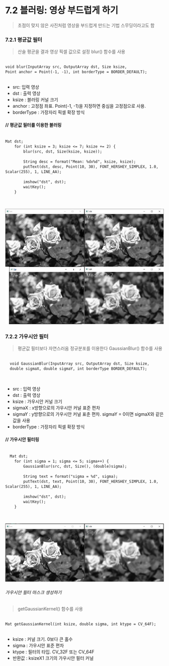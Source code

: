 7.2 블러링: 영상 부드럽게 하기
======================
> 초점이 맞지 않은 사진처럼 영상을 부드럽게 만드는 기법
> 스무딩이라고도 함

### 7.2.1 평균값 필터
> 산술 평균을 결과 영상 픽셀 값으로 설정
> blur() 함수를 사용
<pre>
<code>
void blur(InputArray src, OutputArray dst, Size ksize,
Point anchor = Point(-1, -1), int borderType = BORDER_DEFAULT);
</code>
</pre>
* src: 입력 영상
* dst : 출력 영상
* ksize : 블러링 커널 크기
* anchor : 고정점 좌표. Point(-1, -1)을 지정하면 중심을 고정점으로 사용.
* borderType : 가장자리 픽셀 확장 방식

#### // 평균값 필터를 이용한 블러링
<pre>
<code>
Mat dst;
	for (int ksize = 3; ksize <= 7; ksize += 2) {
		blur(src, dst, Size(ksize, ksize));

		String desc = format("Mean: %dx%d", ksize, ksize);
		putText(dst, desc, Point(10, 30), FONT_HERSHEY_SIMPLEX, 1.0, Scalar(255), 1, LINE_AA);

		imshow("dst", dst);
		waitKey();
	}
  </code>
  </pre>
  ![Alt text](https://github.com/kvmii/opencv/blob/main/filter/mean%20filter.png?raw=true)

  ### 7.2.2 가우시안 필터
  > 평균값 필터보다 자연스러움
  > 정규분포를 이용한다
  > GaussianBlur() 함수를 사용
  <pre>
  <code>
  void GaussianBlur(InputArray src, OutputArray dst, Size ksize,
  double sigmaX, double sigmaY, int borderType BORDER_DEFAULT);
  </code>
  </pre>
  * src : 입력 영상
  * dst : 출력 영상
  * ksize : 가우시안 커널 크기
  * sigmaX : x방향으로의 가우시안 커널 표준 편차
  * sigmaY : y방향으로의 가우시안 커널 표춘 편차. sigmaY = 0이면 sigmaX와 같은 값을 사용
  * borderType : 가장자리 픽셀 확장 방식

  #### // 가우시안 필터링
  <pre>
  <code>
  Mat dst;
	for (int sigma = 1; sigma <= 5; sigma++) {
		GaussianBlur(src, dst, Size(), (double)sigma);

		String text = format("sigma = %d", sigma);
		putText(dst, text, Point(10, 30), FONT_HERSHEY_SIMPLEX, 1.0, Scalar(255), 1, LINE_AA);

		imshow("dst", dst);
		waitKey();
	}
  </code>
  </pre>
![Alt text](https://github.com/kvmii/opencv/blob/main/filter/gaussian%20filter.png?raw=true)

###### 가우시안 필터 마스크 생성하기
> getGaussianKernel() 함수를 사용
<pre>
<code>
Mat getGaussianKernel(int ksize, double sigma, int ktype = CV_64F);
</code>
</pre>
* ksize : 커널 크기. 0보다 큰 홀수
* sigma : 가우시안 표준 편차
* ktype : 필터의 타입. CV_32F 또는 CV_64F
* 반환값 : ksizeX1 크기의 가우시안 필터 커널
